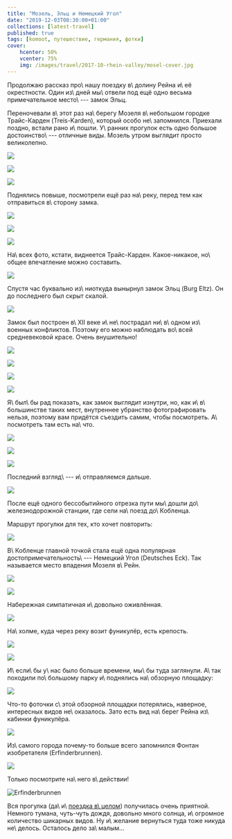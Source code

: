 ```yaml
---
title: "Мозель, Эльц и Немецкий Угол"
date: "2019-12-03T08:30:00+01:00"
collections: [latest-travel]
published: true
tags: [komoot, путешествие, германия, фотки]
cover:
    hcenter: 50%
    vcenter: 75%
    img: /images/travel/2017-10-rhein-valley/mosel-cover.jpg
---
```


Продолжаю рассказ про\ нашу поездку в\ долину Рейна и\ её окрестности. Один
из\ дней мы\ отвели под ещё одно весьма примечательное место\ --- замок Эльц.

<!--more-->

Переночевали в\ этот раз на\ берегу Мозеля в\ небольшом городке Трайс-Карден
(Treis-Karden), который особо не\ запомнился. Приехали поздно, встали рано
и\ пошли. У\ ранних прогулок есть одно большое достоинство\ --- отличные виды. 
Мозель утром выглядит просто великолепно.

![](/images/travel/2017-10-rhein-valley/mosel-morning-1.jpg)

![](/images/travel/2017-10-rhein-valley/mosel-morning-2.jpg)

![](/images/travel/2017-10-rhein-valley/mosel-morning-3.jpg)

Поднялись повыше, посмотрели ещё раз на\ реку, перед тем как отправиться
в\ сторону замка.

![](/images/travel/2017-10-rhein-valley/mosel-top-1-pano.jpg)

![](/images/travel/2017-10-rhein-valley/mosel-top-2.jpg)

![](/images/travel/2017-10-rhein-valley/mosel-top-3.jpg)

На\ всех фото, кстати, виднеется Трайс-Карден. Какое-никакое, но\ общее
впечатление можно составить.

![](/images/travel/2017-10-rhein-valley/mosel-walk.jpg)

Спустя час буквально из\ ниоткуда вынырнул замок Эльц (Burg Eltz). Он до
последнего был скрыт скалой.

![](/images/travel/2017-10-rhein-valley/mosel-eltz-first-view.jpg)

Замок был построен в\ XII веке и\ не\ пострадал ни\ в\ одном из\ военных
конфликтов. Поэтому его можно наблюдать во\ всей средневековой красе. Очень
внушительно!

![](/images/travel/2017-10-rhein-valley/mosel-eltz-1.jpg)

![](/images/travel/2017-10-rhein-valley/mosel-eltz-2.jpg)

![](/images/travel/2017-10-rhein-valley/mosel-eltz-3.jpg)

![](/images/travel/2017-10-rhein-valley/mosel-eltz-4.jpg)

Я\ был\ бы рад показать, как замок выглядит изнутри, но, как и\ в\ большинстве
таких мест, внутреннее убранство фотографировать нельзя, поэтому вам придётся
съездить самим, чтобы посмотреть. А\ посмотреть там есть на\ что.

![](/images/travel/2017-10-rhein-valley/mosel-eltz-top.jpg)

![](/images/travel/2017-10-rhein-valley/mosel-eltz-bottom.jpg)

![](/images/travel/2017-10-rhein-valley/mosel-eltz-watch.jpg)

Последний взгляд\ --- и\ отправляемся дальше.

![](/images/travel/2017-10-rhein-valley/mosel-eltz-last.jpg)

После ещё одного бессобытийного отрезка пути мы\ дошли до\ железнодорожной
станции, где сели на\ поезд до\ Кобленца. 

Маршрут прогулки для тех, кто хочет повторить:

![](iframe:https://www.komoot.de/tour/23662816/embed)

В\ Кобленце главной точкой стала ещё одна популярная достопримечательность\ ---
Немецкий Угол (Deutsches Eck). Так называется место впадения Мозеля в\ Рейн.

![](/images/travel/2017-10-rhein-valley/mosel-deutsches-eck-1.jpg)

![](/images/travel/2017-10-rhein-valley/mosel-deutsches-eck-2.jpg)

Набережная симпатичная и\ довольно оживлённая.

![](/images/travel/2017-10-rhein-valley/mosel-deutsches-eck-3.jpg)

На\ холме, куда через реку возит фуникулёр, есть крепость.

![](/images/travel/2017-10-rhein-valley/mosel-fortress-1.jpg)

![](/images/travel/2017-10-rhein-valley/mosel-fortress-2.jpg)

И\ если\ бы у\ нас было больше времени, мы\ бы туда заглянули. А\ так походили
по\ большому парку и\ поднялись на\ обзорную площадку:

![](/images/travel/2017-10-rhein-valley/mosel-viewpoint.jpg)

Что-то фоточки с\ этой обзорной площадки потерялись, наверное, интересных видов
не\ оказалось. Зато есть вид на\ берег Рейна из\ кабинки фуникулёра.

![](/images/travel/2017-10-rhein-valley/mosel-rhein.jpg)

Из\ самого города почему-то больше всего запомнился Фонтан изобретателя
(Erfinderbrunnen).

![](/images/travel/2017-10-rhein-valley/mosel-erfinderbrunnen.jpg)

Только посмотрите на\ него в\ действии!

![Erfinderbrunnen](https://www.youtube.com/watch?v=5iV3tsAVSDg)

Вся прогулка (да\ и\ [поездка в\ целом][rhein-valley-1]) получилась очень
приятной. Немного тумана, чуть-чуть дождя, довольно много солнца, и\ огромное
количество шикарных видов. Ну и\ желание вернуться туда тоже никуда не\ делось.
Осталось дело за\ малым...

[rhein-valley-1]: /post/rhein-valley-1/
